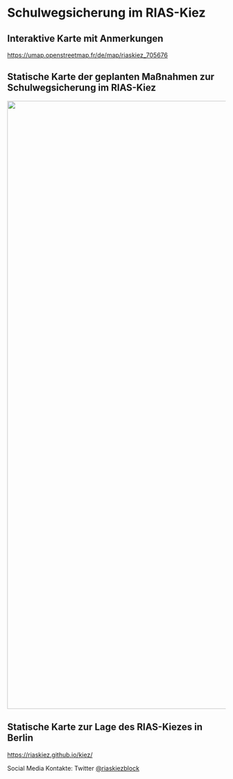 # Schulwegsicherung im RIAS-Kiez

## Interaktive Karte mit Anmerkungen

https://umap.openstreetmap.fr/de/map/riaskiez_705676


## Statische Karte der geplanten Maßnahmen zur Schulwegsicherung im RIAS-Kiez

<img src="https://raw.githubusercontent.com/riaskiez/kiez/main//RIAS-Übersicht - Version 2.0.1 mit Legende.png" width=1400>

## Statische Karte zur Lage des RIAS-Kiezes in Berlin
https://riaskiez.github.io/kiez/


Social Media Kontakte: Twitter [@riaskiezblock](https://twitter.com/riaskiezblock)
